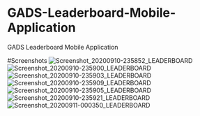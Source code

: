 # GADS-Leaderboard-Mobile-Application
GADS Leaderboard Mobile Application

#Screenshots
![Screenshot_20200910-235852_LEADERBOARD](https://user-images.githubusercontent.com/46837967/92821917-7e381b80-f3c3-11ea-8f4e-ddd21a14042c.jpg)
![Screenshot_20200910-235900_LEADERBOARD](https://user-images.githubusercontent.com/46837967/92822451-133b1480-f3c4-11ea-9675-eb8d1ab36146.jpg)
![Screenshot_20200910-235903_LEADERBOARD](https://user-images.githubusercontent.com/46837967/92822456-13d3ab00-f3c4-11ea-98eb-d81f3f08d573.jpg)
![Screenshot_20200910-235909_LEADERBOARD](https://user-images.githubusercontent.com/46837967/92822460-1504d800-f3c4-11ea-8692-e07746276d08.jpg)
![Screenshot_20200910-235905_LEADERBOARD](https://user-images.githubusercontent.com/46837967/92822458-146c4180-f3c4-11ea-8613-38e3ab1626d5.jpg)
![Screenshot_20200910-235921_LEADERBOARD](https://user-images.githubusercontent.com/46837967/92822463-159d6e80-f3c4-11ea-978c-b474030a4c12.jpg)
![Screenshot_20200911-000350_LEADERBOARD](https://user-images.githubusercontent.com/46837967/92822447-1209e780-f3c4-11ea-8e85-6561f76268be.jpg)




